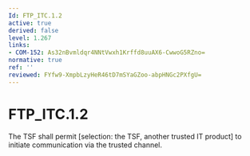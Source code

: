 ```yaml
---
Id: FTP_ITC.1.2
active: true
derived: false
level: 1.267
links:
- COM-152: As32nBvmldqr4NNtVwxh1Krffd8uuAX6-CwwoG5RZno=
normative: true
ref: ''
reviewed: FYfw9-XmpbLzyHeR46tD7mSYaGZoo-abpHNGc2PXfgU=
---
```


# FTP_ITC.1.2

The TSF shall permit [selection: the TSF, another trusted IT product] to initiate communication via the trusted channel.